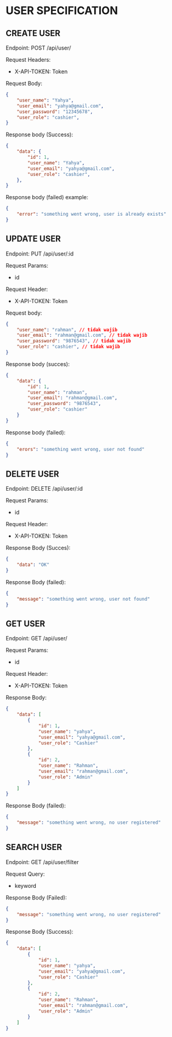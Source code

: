 # USER SPECIFICATION

## CREATE USER

Endpoint: POST /api/user/

Request Headers:
- X-API-TOKEN: Token

Request Body: 
``` json 
{
    "user_name": "Yahya",
    "user_email": "yahya@gmail.com",
    "user_password": "12345678",
    "user_role": "cashier",
}
```

Response body (Success): 
``` json 
{
    "data": {
        "id": 1,
        "user_name": "Yahya",
        "user_email": "yahya@gmail.com",
        "user_role": "cashier",
    },
}
```

Response body (failed) example:
```json 
{
    "error": "something went wrong, user is already exists"
}
```

## UPDATE USER

Endpoint: PUT /api/user/:id

Request Params:
- id

Request Header:
- X-API-TOKEN: Token

Request body: 
``` json 
{
    "user_name": "rahman", // tidak wajib
    "user_email": "rahman@gmail.com", // tidak wajib
    "user_password": "9876543", // tidak wajib
    "user_role": "cashier", // tidak wajib
}
```

Response body (succes):
``` json
{
    "data": {
        "id": 1,
        "user_name": "rahman", 
        "user_email": "rahman@gmail.com", 
        "user_password": "9876543", 
        "user_role": "cashier"
    }
}
```

Response body (failed):
``` json 
{
    "erors": "something went wrong, user not found"
}
```

## DELETE USER
Endpoint: DELETE /api/user/:id

Request Params:
- id

Request Header:
- X-API-TOKEN: Token

Response Body (Succes):
``` json 
{
    "data": "OK"
}
```

Response Body (failed):
``` json 
{
    "message": "something went wrong, user not found"
}
```

## GET USER
Endpoint: GET /api/user/

Request Params:
- id

Request Header:
- X-API-TOKEN: Token

Response Body: 
``` json 
{
    "data": [
        {
            "id": 1,
            "user_name": "yahya",
            "user_email": "yahya@gmail.com",
            "user_role": "Cashier"
        },
        {
            "id": 2,
            "user_name": "Rahman",
            "user_email": "rahman@gmail.com",
            "user_role": "Admin"
        }
    ]
}
```

Response Body (failed):
``` json 
{
    "message": "something went wrong, no user registered"
}
```

## SEARCH USER
Endpoint: GET /api/user/filter

Request Query:
- keyword

Response Body (Failed):
``` json 
{
    "message": "something went wrong, no user registered"
}
```

Response Body (Success): 
``` json 
{
    "data": [
        {
            "id": 1,
            "user_name": "yahya",
            "user_email": "yahya@gmail.com",
            "user_role": "Cashier"
        },
        {
            "id": 2,
            "user_name": "Rahman",
            "user_email": "rahman@gmail.com",
            "user_role": "Admin"
        }
    ]
}
```
